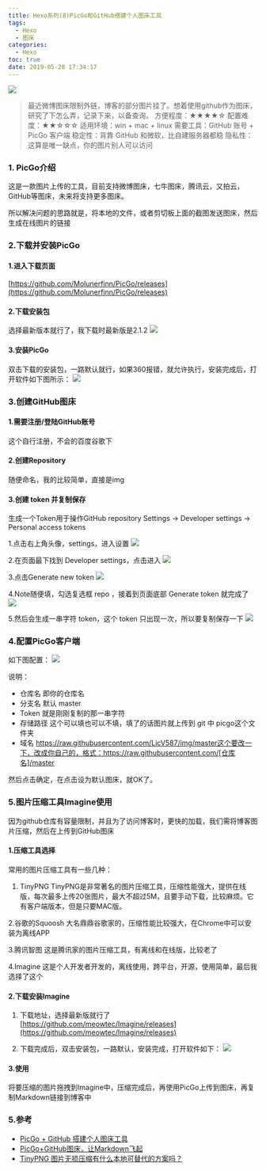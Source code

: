 ```yaml
---
title: Hexo系列(8)PicGo和GitHub搭建个人图床工具
tags: 
  - Hexo
  - 图床
categories: 
  - Hexo
toc: true
date: 2019-05-28 17:34:17
---
```


![](https://raw.githubusercontent.com/LicV587/img/master/picgo/20190528173343.jpg)

<!-- more -->

> 最近微博图床限制外链，博客的部分图片挂了。想着使用github作为图床，研究了下怎么弄，记录下来，以备查询。
方便程度：★★★★☆
配置难度：★★☆☆☆
适用环境：win + mac + linux
需要工具：GitHub 账号 + PicGo 客户端
稳定性：背靠 GitHub 和微软，比自建服务器都稳
隐私性：这算是唯一缺点，你的图片别人可以访问


### 1. PicGo介绍
这是一款图片上传的工具，目前支持微博图床，七牛图床，腾讯云，又拍云，GitHub等图床，未来将支持更多图床。

所以解决问题的思路就是，将本地的文件，或者剪切板上面的截图发送图床，然后生成在线图片的链接

### 2.下载并安装PicGo

#### 1.进入下载页面
[https://github.com/Molunerfinn/PicGo/releases](https://github.com/Molunerfinn/PicGo/releases)

#### 2.下载安装包
选择最新版本就行了，我下载时最新版是2.1.2
![](https://raw.githubusercontent.com/LicV587/img/master/picgo/20190528164711.jpg)

#### 3.安装PicGo
双击下载的安装包，一路默认就行，如果360报错，就允许执行，安装完成后，打开软件如下图所示：
![](https://raw.githubusercontent.com/LicV587/img/master/picgo/20190528165026.png)

### 3.创建GitHub图床
#### 1.需要注册/登陆GitHub账号
这个自行注册，不会的百度谷歌下

#### 2.创建Repository
随便命名，我的比较简单，直接是img

#### 3.创建 token 并复制保存
生成一个Token用于操作GitHub repository
Settings -> Developer settings -> Personal access tokens

1.点击右上角头像，settings，进入设置
![](https://raw.githubusercontent.com/LicV587/img/master/picgo/20190528170352.png)

2.在页面最下找到 Developer settings，点击进入
![](https://raw.githubusercontent.com/LicV587/img/master/picgo/20190528170636.png)

3.点击Generate new token
![](https://raw.githubusercontent.com/LicV587/img/master/picgo/20190528170920.png)

4.Note随便填，勾选复选框 repo ，接着到页面底部 Generate token 就完成了
![](https://raw.githubusercontent.com/LicV587/img/master/picgo/20190528171107.png)

5.然后会生成一串字符 token，这个 token 只出现一次，所以要复制保存一下
![](https://raw.githubusercontent.com/LicV587/img/master/picgo/20190528171329.png)


### 4.配置PicGo客户端
如下图配置：
![](https://raw.githubusercontent.com/LicV587/img/master/picgo/20190528165451.jpg)

说明：
- 仓库名 即你的仓库名
- 分支名 默认 master
- Token 就是刚刚复制的那一串字符
- 存储路径 这个可以填也可以不填，填了的话图片就上传到 git 中 picgo这个文件夹
- 域名 https://raw.githubusercontent.com/LicV587/img/master这个要改一下，改成你自己的，格式：https://raw.githubusercontent.com/[仓库名]/master

然后点击确定，在点击设为默认图床，就OK了。


### 5.图片压缩工具Imagine使用
因为github仓库有容量限制，并且为了访问博客时，更快的加载，我们需将博客图片压缩，然后在上传到GitHub图床

#### 1.压缩工具选择
常用的图片压缩工具有一些几种：
1. TinyPNG
TinyPNG是非常著名的图片压缩工具，压缩性能强大，提供在线版，每次最多上传20张图片，最大不超过5M，且要手动下载，比较麻烦。它有客户端版本，但是只要MAC版。

2.谷歌的Squoosh
大名鼎鼎谷歌家的，压缩性能比较强大，在Chrome中可以安装为离线APP

3.腾讯智图
这是腾讯家的图片压缩工具，有离线和在线版，比较老了

4.Imagine
这是个人开发者开发的，离线使用，跨平台，开源，使用简单，最后我选择了这个

#### 2.下载安装Imagine
1. 下载地址，选择最新版就行了
[https://github.com/meowtec/Imagine/releases](https://github.com/meowtec/Imagine/releases)


2. 下载完成后，双击安装包，一路默认，安装完成，打开软件如下：
![](https://raw.githubusercontent.com/LicV587/img/master/picgo/20190528172805.png)

#### 3.使用
将要压缩的图片拖拽到Imagine中，压缩完成后，再使用PicGo上传到图床，再复制Markdown链接到博客中


### 5.参考
- [PicGo + GitHub 搭建个人图床工具](https://blog.csdn.net/yefcion/article/details/88412025)
- [PicGo+GitHub图床，让Markdown飞起](https://blog.csdn.net/wugenqiang/article/details/88931897)
- [TinyPNG 图片无损压缩有什么本地可替代的方案吗？](https://www.v2ex.com/t/508416)
